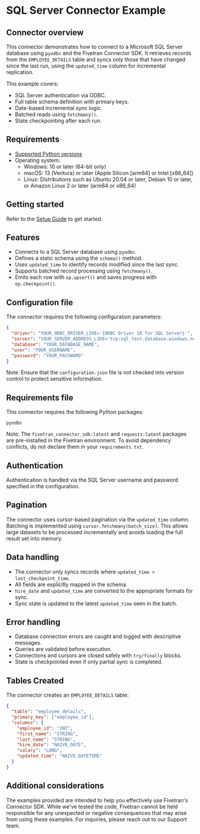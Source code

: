 # SQL Server Connector Example

## Connector overview
This connector demonstrates how to connect to a Microsoft SQL Server database using `pyodbc` and the Fivetran Connector SDK. It retrieves records from the `EMPLOYEE_DETAILS` table and syncs only those that have changed since the last run, using the `updated_time` column for incremental replication.

This example covers:
- SQL Server authentication via ODBC.
- Full table schema definition with primary keys.
- Date-based incremental sync logic.
- Batched reads using `fetchmany()`.
- State checkpointing after each run.


## Requirements
- [Supported Python versions](https://github.com/fivetran/fivetran_connector_sdk/blob/main/README.md#requirements)   
- Operating system:
  - Windows: 10 or later (64-bit only)
  - macOS: 13 (Ventura) or later (Apple Silicon [arm64] or Intel [x86_64])
  - Linux: Distributions such as Ubuntu 20.04 or later, Debian 10 or later, or Amazon Linux 2 or later (arm64 or x86_64)


## Getting started
Refer to the [Setup Guide](https://fivetran.com/docs/connectors/connector-sdk/setup-guide) to get started.


## Features
- Connects to a SQL Server database using `pyodbc`.
- Defines a static schema using the `schema()` method.
- Uses `updated_time` to identify records modified since the last sync.
- Supports batched record processing using `fetchmany()`.
- Emits each row with `op.upsert()` and saves progress with `op.checkpoint()`.


## Configuration file
The connector requires the following configuration parameters:

```json
{
  "driver": "YOUR_ODBC_DRIVER_LIKE='{ODBC Driver 18 for SQL Server}'",
  "server": "YOUR_SERVER_ADDRESS_LIKE='tcp:sql_test.database.windows.net,1433'",
  "database": "YOUR_DATABASE_NAME",
  "user": "YOUR_USERNAME",
  "password": "YOUR_PASSWORD"
}
```

Note: Ensure that the `configuration.json` file is not checked into version control to protect sensitive information.


## Requirements file
This connector requires the following Python packages:

```
pyodbc
```

Note: The `fivetran_connector_sdk:latest` and `requests:latest` packages are pre-installed in the Fivetran environment. To avoid dependency conflicts, do not declare them in your `requirements.txt`.


## Authentication
Authentication is handled via the SQL Server username and password specified in the configuration.


## Pagination
The connector uses cursor-based pagination via the `updated_time` column. Batching is implemented using `cursor.fetchmany(batch_size)`. This allows large datasets to be processed incrementally and avoids loading the full result set into memory.


## Data handling
- The connector only syncs records where `updated_time > last_checkpoint_time`.
- All fields are explicitly mapped in the schema.
- `hire_date` and `updated_time` are converted to the appropriate formats for sync.
- Sync state is updated to the latest `updated_time` seen in the batch.


## Error handling
- Database connection errors are caught and logged with descriptive messages.
- Queries are validated before execution.
- Connections and cursors are closed safely with `try/finally` blocks.
- State is checkpointed even if only partial sync is completed.


## Tables Created
The connector creates an `EMPLOYEE_DETAILS` table:

```json
{
  "table": "employee_details",
  "primary_key": ["employee_id"],
  "columns": {
    "employee_id": "INT",
    "first_name": "STRING",
    "last_name": "STRING",
    "hire_date": "NAIVE_DATE",
    "salary": "LONG",
    "updated_time": "NAIVE_DATETIME"
  }
}
```


## Additional considerations
The examples provided are intended to help you effectively use Fivetran's Connector SDK. While we've tested the code, Fivetran cannot be held responsible for any unexpected or negative consequences that may arise from using these examples. For inquiries, please reach out to our Support team.